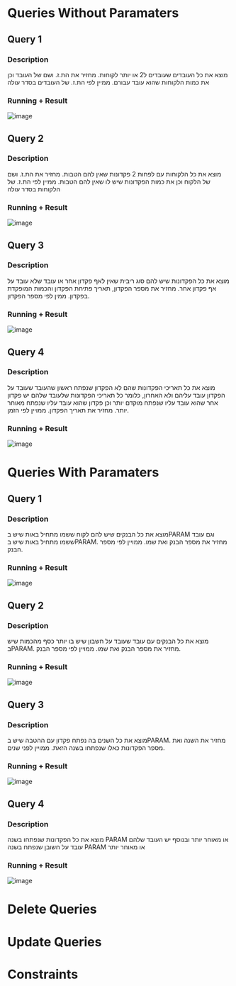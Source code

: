 # Queries Without Paramaters
## Query 1
### Description
מוצא את כל העובדים שעובדים ל2 או יותר לקוחות. מחזיר את הת.ז. ושם של העובד וכן את כמות הלקוחות שהוא עובד עבורם. ממיין לפי הת.ז. של העובדים בסדר עולה
### Running + Result
![image](https://github.com/yosef147yosef/Mini-project-in-databases/assets/126463473/542bdd26-c6b0-43a5-b03c-9ec1c7a0451b)
## Query 2
### Description
מוצא את כל הלקוחות עם לפחות 2 פקדונות שאין להם הטבות. מחזיר את הת.ז. ושם של הלקוח וכן את כמות הפקדונות שיש לו שאין להם הטבות. ממיין לפי הת.ז. של הלקוחות בסדר עולה
### Running + Result
![image](https://github.com/yosef147yosef/Mini-project-in-databases/assets/126463473/db65ec5d-3b08-42b0-a63c-06f4c9245d11)
## Query 3
### Description
מוצא את כל הפקדונות שיש להם סוג ריבית שאין לאף פקדון אחר או עובד שלא עובד על אף פקדון אחר. מחזיר את מספר הפקדון, תאריך פתיחת הפקדון והכמות המופקדת בפקדון. ממין לפי מספר הפקדון.
### Running + Result
![image](https://github.com/yosef147yosef/Mini-project-in-databases/assets/126463473/39a611da-42da-46d0-9aff-1ea81d856a68)
## Query 4
### Description
מוצא את כל תאריכי הפקדונות שהם לא הפקדון שנפתח ראשון שהעובד שעובד על הפקדון עובד עליהם ולא האחרון, כלומר כל תאריכי הפקדונות שלעובד שלהם יש פקדון אחר שהוא עובד עליו שנפתח מוקדם יותר וכן פקדון שהוא עובד עליו שנפתח מאוחר יותר. מחזיר את תאריך הפקדון. ממויין לפי הזמן.
### Running + Result
![image](https://github.com/yosef147yosef/Mini-project-in-databases/assets/126463473/1593e3b5-cda4-45e5-86ec-8e8058e99de4)


# Queries With Paramaters
## Query 1
### Description
מוצא את כל הבנקים שיש להם לקוח ששמו מתחיל באות שיש בPARAM וגם עובד ששמו מתחיל באות שיש בPARAM. מחזיר את מספר הבנק ואת שמו. ממויין לפי מספר הבנק.
### Running + Result
![image](https://github.com/yosef147yosef/Mini-project-in-databases/assets/126463473/465b8d1d-ad4a-4e6a-9c1f-1d5fd33b8592)
## Query 2
### Description
מוצא את כל הבנקים עם עובד שעובד על חשבון שיש בו יותר כסף מהכמות שיש בPARAM. מחזיר את מספר הבנק ואת שמו. ממויין לפי מספר הבנק.
### Running + Result
![image](https://github.com/yosef147yosef/Mini-project-in-databases/assets/126463473/fb28f470-0cbf-4dbd-bc4a-a23d38284d7e)
## Query 3
### Description
מוצא את כל השנים בה נפתח פקדון עם ההטבה שיש בPARAM. מחזיר את השנה ואת מספר הפקדונות כאלו שנפתחו בשנה הזאת. ממויין לפני שנים.
### Running + Result
![image](https://github.com/yosef147yosef/Mini-project-in-databases/assets/126463473/b2e79f6b-91e8-4757-8be9-4ecccf03ae12)
## Query 4
### Description
מוצא את כל הפקדונות שנפתחו בשנה PARAM או מאוחר יותר ובנוסף יש העובד שלהם עובד על חשובן שנפתח בשנה PARAM או מאוחר יותר
### Running + Result
![image](https://github.com/yosef147yosef/Mini-project-in-databases/assets/126463473/2475307f-525e-4e5f-b1fb-fb96ee23b62b)
# Delete Queries

# Update Queries

# Constraints
